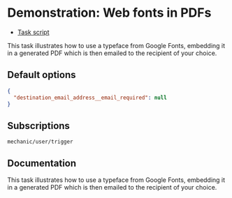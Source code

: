 # Demonstration: Web fonts in PDFs

* [Task script](./script.liquid)

This task illustrates how to use a typeface from Google Fonts, embedding it in a generated PDF which is then emailed to the recipient of your choice.

## Default options

```json
{
  "destination_email_address__email_required": null
}
```

## Subscriptions

```liquid
mechanic/user/trigger
```

## Documentation

This task illustrates how to use a typeface from Google Fonts, embedding it in a generated PDF which is then emailed to the recipient of your choice.